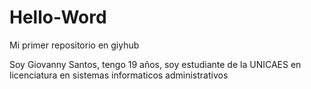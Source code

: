 # Hello-Word
Mi primer repositorio en giyhub

Soy Giovanny Santos, tengo 19 años, soy estudiante de la UNICAES en licenciatura en sistemas informaticos administrativos

